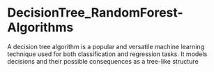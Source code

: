 # DecisionTree_RandomForest-Algorithms
A decision tree algorithm is a popular and versatile machine learning technique used for both classification and regression tasks. It models decisions and their possible consequences as a tree-like structure
